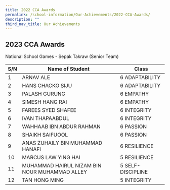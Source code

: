 ```yaml
---
title: 2022 CCA Awards
permalink: /school-information/Our-Achievements/2022-CCA-Awards/
description: ""
third_nav_title: Our Achievements
---
```

## 2023 CCA Awards

National School Games - 
Sepak Takraw 
(Senior Team)



| S/N | Name of Student  | Class |
| -------- | -------- | -------- |
| 1     | ARNAV ALE     | 6 ADAPTABILITY     |
| 2     | HANS CHACKO SIJU     | 6 ADAPTABILITY    |
| 3     | PALASH GURUNG    | 6 EMPATHY     |
| 4     | SIMESH HANG RAI     | 6 EMPATHY     |
| 5     | FAREES SYED SHAFEE     | 6 INTEGRITY     |
| 6     |IVAN THAPAABDUL     | 6 INTEGRITY      |
| 7     |  WAHHAAB IBN ABDUR RAHMAN     | 6 PASSION     |
| 8     | SHAIKH SAIFUOOL    | 6 PASSION     |
| 9     | ANAS ZUHAILY BIN MUHAMMAD HANAFI   | 6 RESILIENCE     |
| 10     | MARCUS LAW YING HAI     | 5 RESILIENCE     |
| 11     | MUHAMMAD HAIRUL NIZAM BIN NOUR MUHAMMAD ALLEY     | 5 SELF-DISCIPLINE     |
| 12     | TAN HONG MING    | 5 INTEGRITY     |


